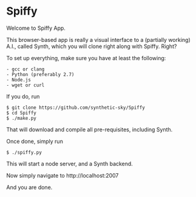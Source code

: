 Spiffy
======

Welcome to Spiffy App.

This browser-based app is really a visual interface to a (partially working) A.I.,
 called Synth, which you will clone right along with Spiffy. Right?

To set up everything, make sure you have at least the following:

	- gcc or clang
	- Python (preferably 2.7)
	- Node.js 
	- wget or curl

If you do, run 

	$ git clone https://github.com/synthetic-sky/Spiffy
	$ cd Spiffy
	$ ./make.py

That will download and compile all pre-requisites, including Synth.

Once done, simply run

	$ ./spiffy.py

This will start a node server, and a Synth backend.

Now simply navigate to http://localhost:2007

And you are done.
